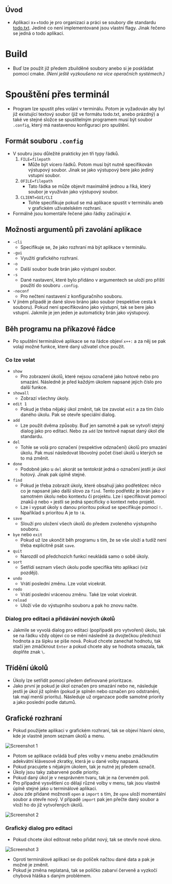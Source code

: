 ## Úvod
- Aplikaci x++todo je pro organizaci a práci se soubory dle standardu [todo.txt](https://github.com/todotxt/todo.txt). Jediné co není implementované jsou vlastní flagy. Jinak řečeno se jedná o todo aplikaci.

# Build
- Buď lze použít již předem zbuilděné soubory anebo si je poskládat pomocí cmake. *(Není ještě vyzkoušeno na více operačních systémech.)*
<!-- Přidat postup pro build. -->

# Spouštění přes terminál
- Program lze spustit přes volání v terminálu. Potom je vyžadován aby byl již existující textový soubor (již ve formátu todo.txt, anebo prázdný) a také ve stejné složce se spustitelným programem musí být soubor `.config`, který má nastavenou konfiguraci pro spuštění.

## Formát souboru `.config`
- V soubru jsou důležité prakticky jen tři typy řádků.
	1. `FILE=filepath`
		- Může být vícero řádků. Potom musí být nutně specifikován výstupový soubor. Jinak se jako výstupový bere jako jediný vstupní soubor.
	2. `OFILE=filepath`
		- Tato řádka se může objevit maximálně jednou a říká, který soubor je využíván jako výstupový soubor.
	3. `CLIENT=GUI/CLI`
		- Tohle specifikuje pokud se má aplikace spustit v terminálu aneb v grafickém uživatelském rozhraní.
- Formálně jsou komentáře řečené jako řádky začínající `#`.

## Možnosti argumentů při zavolání aplikace
- `-cli`
	- Specifikuje se, že jako rozhraní má být aplikace v terminálu.
- `-gui`
	- Využití grafického rozhraní.
- `-o`
	- Další soubor bude brán jako výstupní soubor.
- `-s`
	- Dané nastavení, které bylo přidáno v argumentech se uloží pro příští použití do souboru `.config`.
- `-noconf`
	- Pro nečtení nastavení z konfiguračního souboru.
- V jiném případě je dané slovo bráno jako soubor (respektive cesta k souboru). Pokud není specifikováno jako výstupní, tak se bere jako vstupní. Jakmile je jen jeden je automaticky brán jako výstupový.

## Běh programu na příkazové řádce
- Po spuštění terminálové aplikace se na řádce objeví `x++:` a za něj se pak volají možné funkce, které daný uživatel chce použít.

### Co lze volat
- `show`
	- Pro zobrazení úkolů, které nejsou označené jako hotové nebo pro smazání. Následně je před každým úkolem napsané jejich číslo pro další funkce.
- `showall`
	- Zobrazí všechny úkoly.
- `edit 1`
	- Pokud je třeba nějaký úkol změnit, tak lze zavolat `edit` a za tím číslo daného úkolu. Pak se otevře speciální dialog.
- `add`
	- Lze použít dvěma způsoby. Buď jen samotně a pak se vytvoří stejný dialog jako pro editaci. Nebo za `add` lze textově napsat daný úkol dle standardu.
- `del`
	- Tohle se volá pro označení (respektive odznačení) úkolů pro smazání úkolu. Pak musí následovat libovolný počet čísel úkolů u kterých se to má změnit.
- `done`
	- Podobně jako u `del` akorát se tentokrát jedná o označení jestli je úkol hotový. Jinak pak úplně stejné.
- `find`
	- Pokud je třeba zobrazit úkoly, které obsahují jako podřetězec něco co je napsané jako další slovo za `find`. Tento podřetěz je brán jako v samotném úkolu nebo kontextu či projektu. Lze i specifikovat pomocí znaků `@` nebo `+` jestli se jedná specificky o kontext nebo projekt.
	- Lze i vypsat úkoly s danou prioritou pokud se specifikuje pomocí `!`. Npaříklad s prioritou A je to `!A`.
- `save`
	- Slouží pro uložení všech úkolů do předem zvoleného výstupního souboru.
- `bye` nebo `exit`
	- Pokud už lze ukončit běh programu s tím, že se vše uloží a tudíž není třeba explicitně psát `save`.
- `quit`
	- Narozdíl od předchozích funkcí neukládá samo o sobě úkoly.
- `sort`
	- Setřídí seznam všech úkolu podle specifika této aplikaci (viz později).
- `undo`
	- Vrátí poslední změnu. Lze volat vícekrát.
- `redo`
	- Vrátí poslední vrácenou změnu. Také lze volat vícekrát.
- `reload`
	- Uloží vše do výstupního souboru a pak ho znovu načte.

### Dialog pro editaci a přidávání nových úkolů
- Jakmile se vyvolá dialog pro editaci (popřípadě pro vytvoření) úkolu, tak se na řádku vždy objeví co se mění následně za dvojtečkou předchozí hodnota a za šipku se píše nová. Pokud chcete zanechat hodnotu, tak stačí jen zmáčknout `Enter` a pokud chcete aby se hodnota smazala, tak doplňte znak `\`.

## Třídění úkolů
- Úkoly lze setřídit pomocí předem definované prioritzace.
- Jako první je pokud je úkol označen pro smazání nebo ne, následuje jestli je úkol již splněn (pokud je splněn nebo označen pro odstranění, tak mají menší prioritu). Následuje už organzace podle samotné priority a jako poslední podle datumů.

## Grafické rozhraní
- Pokud použijete aplikaci v grafickém rozhraní, tak se objeví hlavní okno, kde je vlastně jenom seznam úkolů a menu.

![Screenshot 1](screenshot1.png)

- Potom se aplikace ovládá buď přes volby v menu anebo zmáčknutím adekvátní klávesové zkratky, která je u dané volby napsaná.
- Pokud pracujete s nějakým úkolem, tak je nutné jej předem označit.
- Úkoly jsou taky zabarvené podle priority.
- Pokud daný úkol je v nesprávném tvaru, tak je na červeném poli.
- Pro případné vysvětlení co dělají různé volby v menu, tak jsou vlastně úplně stejné jako u terminálové aplikaci.
- Jsou zde přidané možnosti `open` a `import` s tím, že `opne` uloží momentální soubor a otevře nový. V případě `import` pak jen přečte daný soubor a vloží ho do již vytvořených úkolů.

![Screenshot 2](screenshot2.png)

### Grafický dialog pro editaci
- Pokud chcete úkol editovat nebo přidat nový, tak se otevře nové okno.

![Screenshot 3](screenshot3.png)

- Oprotí terminálové aplikaci se do políček načtou dané data a pak je možné je změnit.
- Pokud je změna neplataná, tak se políčko zabarví červeně a vyzkočí chybová hláška s daným problémem.
